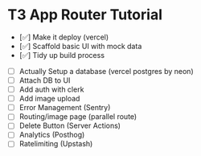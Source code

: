 # T3 App Router Tutorial

- [✅] Make it deploy (vercel)
- [✅] Scaffold basic UI with mock data
- [✅] Tidy up build process
- [ ] Actually Setup a database (vercel postgres by neon)
- [ ] Attach DB to UI
- [ ] Add auth with clerk
- [ ] Add image upload
- [ ] Error Management (Sentry)
- [ ] Routing/image page (parallel route)
- [ ] Delete Button (Server Actions)
- [ ] Analytics (Posthog)
- [ ] Ratelimiting (Upstash)
